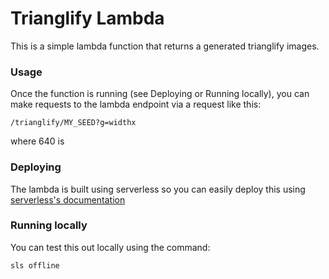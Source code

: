 # Trianglify Lambda

This is a simple lambda function that returns a generated trianglify images.

### Usage

Once the function is running (see Deploying or Running locally), you can make requests to the lambda endpoint via a request like this:

```
/trianglify/MY_SEED?g=widthx
```

where 640 is


### Deploying

The lambda is built using serverless so you can easily deploy this using [serverless's documentation](https://www.serverless.com/framework/docs/providers/aws/guide/deploying/)

### Running locally

You can test this out locally using the command:

```
sls offline
```
